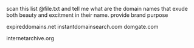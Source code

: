 scan this list @file.txt and tell me what are the domain names that exude both beauty and excitment in their name. provide brand purpose


expireddomains.net
instantdomainsearch.com
domgate.com


internetarchive.org



